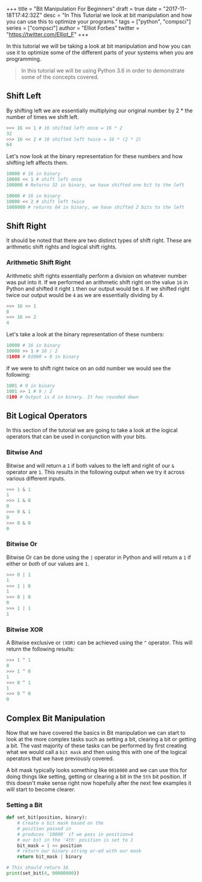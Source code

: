 +++
title = "Bit Manipulation For Beginners"
draft = true
date = "2017-11-18T17:42:32Z"
desc = "In This Tutorial we look at bit manipulation and how you can use this to optimize your programs."
tags = ["python", "compsci"]
series = ["compsci"]
author = "Elliot Forbes"
twitter = "https://twitter.com/Elliot_F"
+++

In this tutorial we will be taking a look at bit manipulation and how you can use it to optimize some of the different parts of your systems when you are programming.

> In this tutorial we will be using Python 3.6 in order to demonstrate some of the concepts covered.

## Shift Left

By shifting left we are essentially multiplying our original number by 2 * the number of times we shift left. 

```py
>>> 16 << 1 # 16 shifted left once = 16 * 2
32
>>> 16 << 2 # 16 shifted left twice = 16 * (2 * 2)
64
```

Let's now look at the binary representation for these numbers and how shifting left affects them.

```py
10000 # 16 in binary
10000 << 1 # shift left once
100000 # Returns 32 in binary, we have shifted one bit to the left

10000 # 16 in binary
10000 << 2 # shift left twice
1000000 # returns 64 in binary, we have shifted 2 bits to the left
```

## Shift Right

It should be noted that there are two distinct types of shift right. These are arithmetic shift rights and logical shift rights.

### Arithmetic Shift Right

Arithmetic shift rights essentially perform a division on whatever number was put into it. If we performed an arithmetic shift right on the value `16` in Python and shifted it right `1` then our output would be `8`. If we shifted right twice our output would be `4` as we are essentially dividing by 4.

```py
>>> 16 >> 1
8
>>> 16 >> 2
4
```

Let's take a look at the binary representation of these numbers:

```py 
10000 # 16 in binary
10000 >> 1 # 16 / 2
01000 # 01000 = 8 in binary  
```

If we were to shift right twice on an odd number we would see the following:

```py
1001 # 9 in binary
1001 >> 1 # 9 / 2
0100 # Output is 4 in binary. It has rounded down
```



## Bit Logical Operators 

In this section of the tutorial we are going to take a look at the logical operators that can be used in conjunction with your bits.

### Bitwise And

Bitwise and will return a `1` if both values to the left and right of our `&` operator are `1`. This results in the following output when we try it across various different inputs.

```py
>>> 1 & 1
1
>>> 1 & 0
0
>>> 0 & 1
0
>>> 0 & 0
0
```

### Bitwise Or

Bitwise Or can be done using the `|` operator in Python and will return a `1` if either or *both* of our values are `1`.  

```py
>>> 0 | 1
1
>>> 1 | 0
1
>>> 0 | 0
0
>>> 1 | 1
1
```

### Bitwise XOR

A Bitwise exclusive or `(XOR)` can be achieved using the `^` operator. This will return the following results:

```py
>>> 1 ^ 1
0
>>> 1 ^ 0
1
>>> 0 ^ 1
1
>>> 0 ^ 0
0
``` 

## Complex Bit Manipulation

Now that we have covered the basics in Bit manipulation we can start to look at the more complex tasks such as setting a bit, clearing a bit or getting a bit. The vast majority of these tasks can be performed by first creating what we would call a `bit mask` and then using this with one of the logical operators that we have previously covered.

A bit mask typically looks something like `0010000` and we can use this for doing things like setting, getting or clearing a bit in the `5th` bit position. If this doesn't make sense right now hopefully after the next few examples it will start to become clearer.


### Setting a Bit

```py
def set_bit(position, binary):
    # Create a bit mask based on the
    # position passed in
    # produces '10000' if we pass in position=4
    # our bit in the '4th' position is set to 1
    bit_mask = 1 << position 
    # return our binary string or-ed with our mask
    return bit_mask | binary

# This should return 16
print(set_bit(4, 00000000))
```

<!--### Getting a Bit

### Clearing a Bit -->
